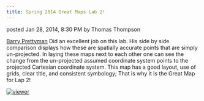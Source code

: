 ```yaml
---
title: Spring 2014 Great Maps Lab 2!
---
```


posted Jan 28, 2014, 8:30 PM by Thomas Thompson

[Barry Prettyman](https://sites.google.com/site/barrypsgisclass/lab/lab-02-coordinate-data-projections-transformations) Did an excellent job on this lab.  His side by side comparison displays how these are spatially accurate points that are simply un-projected.  In laying these maps next to each other one can see the change from the un-projected assumed coordinate system points to the projected Cartesian coordinate system.  This map has a good layout, use of grids, clear title, and consistent symbology;  That is why it is the Great Map for Lap 2!   

[![viewer]({{site.baseurl}}/assets/images/viewer.png)]({{site.baseurl}}/assets/images/hr/viewer.png)

